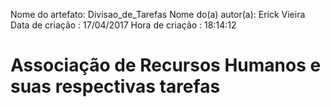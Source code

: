 Nome do artefato: Divisao_de_Tarefas
Nome do(a) autor(a): Erick Vieira
Data de criação : 17/04/2017
Hora de criação : 18:14:12

# Associação de Recursos Humanos e suas respectivas tarefas